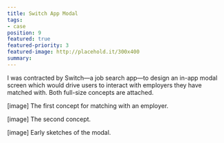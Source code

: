 ```yaml
---
title: Switch App Modal
tags:
- case
position: 9
featured: true
featured-priority: 3
featured-image: http://placehold.it/300x400
summary: 
---
```


I was contracted by Switch—a job search app—to design an in-app modal screen which would drive users to interact with employers they have matched with. Both full-size concepts are attached.

[image]
The first concept for matching with an employer.

[image]
The second concept.

[image]
Early sketches of the modal.
